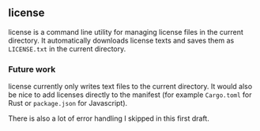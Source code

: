 license
-------

license is a command line utility for managing license files in the
current directory. It automatically downloads license texts and saves
them as `LICENSE.txt` in the current directory.

### Future work

license currently only writes text files to the current directory. It
would also be nice to add licenses directly to the manifest (for example
`Cargo.toml` for Rust or `package.json` for Javascript).

There is also a lot of error handling I skipped in this first draft.